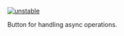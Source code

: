 [![unstable](http://badges.github.io/stability-badges/dist/unstable.svg)](http://github.com/badges/stability-badges)

Button for handling async operations.
